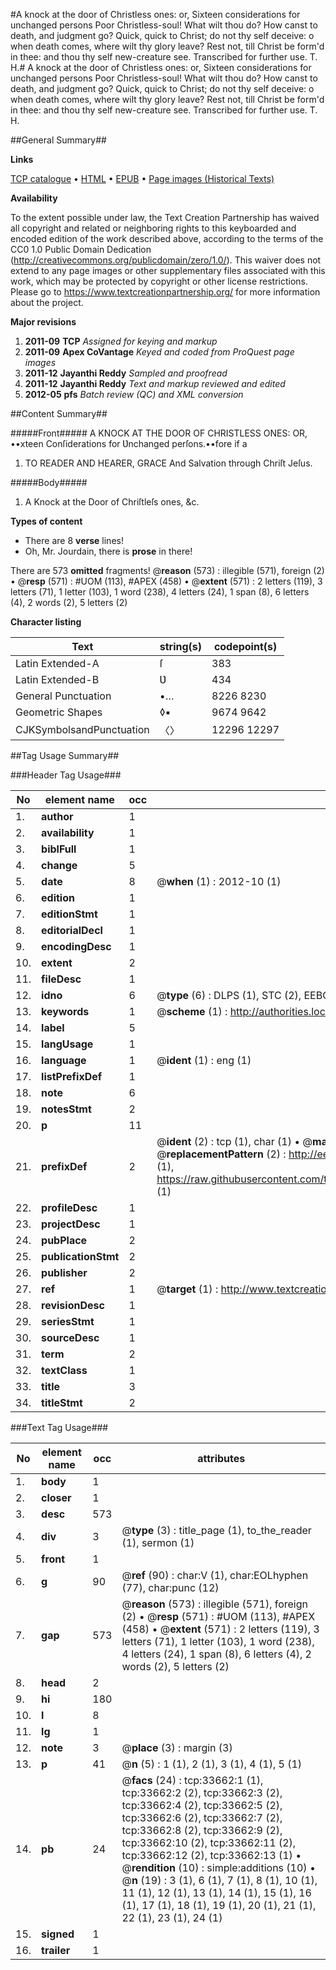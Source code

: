 #A knock at the door of Christless ones: or, Sixteen considerations for unchanged persons Poor Christless-soul! What wilt thou do? How canst to death, and judgment go? Quick, quick to Christ; do not thy self deceive: o when death comes, where wilt thy glory leave? Rest not, till Christ be form'd in thee: and thou thy self new-creature see. Transcribed for further use. T. H.#
A knock at the door of Christless ones: or, Sixteen considerations for unchanged persons Poor Christless-soul! What wilt thou do? How canst to death, and judgment go? Quick, quick to Christ; do not thy self deceive: o when death comes, where wilt thy glory leave? Rest not, till Christ be form'd in thee: and thou thy self new-creature see. Transcribed for further use. T. H.

##General Summary##

**Links**

[TCP catalogue](http://www.ota.ox.ac.uk/tcp/)  • 
[HTML](http://tei.it.ox.ac.uk/tcp/Texts-HTML/free/A47/A47554.html)  • 
[EPUB](http://tei.it.ox.ac.uk/tcp/Texts-EPUB/free/A47/A47554.epub) • 
[Page images (Historical Texts)](https://historicaltexts.jisc.ac.uk/eebo-99829226e)

**Availability**

To the extent possible under law, the Text Creation Partnership has waived all copyright and related or neighboring rights to this keyboarded and encoded edition of the work described above, according to the terms of the CC0 1.0 Public Domain Dedication (http://creativecommons.org/publicdomain/zero/1.0/). This waiver does not extend to any page images or other supplementary files associated with this work, which may be protected by copyright or other license restrictions. Please go to https://www.textcreationpartnership.org/ for more information about the project.

**Major revisions**

1. __2011-09__ __TCP__ *Assigned for keying and markup*
1. __2011-09__ __Apex CoVantage__ *Keyed and coded from ProQuest page images*
1. __2011-12__ __Jayanthi Reddy__ *Sampled and proofread*
1. __2011-12__ __Jayanthi Reddy__ *Text and markup reviewed and edited*
1. __2012-05__ __pfs__ *Batch review (QC) and XML conversion*

##Content Summary##

#####Front#####
A KNOCK AT THE DOOR OF CHRISTLESS ONES: OR, ••xteen Conſiderations for Ʋnchanged perſons.••fore if a
1. TO READER AND HEARER, GRACE And Salvation through Chriſt Jeſus.

#####Body#####

1. A Knock at the Door of Chriſtleſs ones, &c.

**Types of content**

  * There are 8 **verse** lines!
  * Oh, Mr. Jourdain, there is **prose** in there!

There are 573 **omitted** fragments! 
 @__reason__ (573) : illegible (571), foreign (2)  •  @__resp__ (571) : #UOM (113), #APEX (458)  •  @__extent__ (571) : 2 letters (119), 3 letters (71), 1 letter (103), 1 word (238), 4 letters (24), 1 span (8), 6 letters (4), 2 words (2), 5 letters (2)

**Character listing**


|Text|string(s)|codepoint(s)|
|---|---|---|
|Latin Extended-A|ſ|383|
|Latin Extended-B|Ʋ|434|
|General Punctuation|•…|8226 8230|
|Geometric Shapes|◊▪|9674 9642|
|CJKSymbolsandPunctuation|〈〉|12296 12297|

##Tag Usage Summary##

###Header Tag Usage###

|No|element name|occ|attributes|
|---|---|---|---|
|1.|__author__|1||
|2.|__availability__|1||
|3.|__biblFull__|1||
|4.|__change__|5||
|5.|__date__|8| @__when__ (1) : 2012-10 (1)|
|6.|__edition__|1||
|7.|__editionStmt__|1||
|8.|__editorialDecl__|1||
|9.|__encodingDesc__|1||
|10.|__extent__|2||
|11.|__fileDesc__|1||
|12.|__idno__|6| @__type__ (6) : DLPS (1), STC (2), EEBO-CITATION (1), PROQUEST (1), VID (1)|
|13.|__keywords__|1| @__scheme__ (1) : http://authorities.loc.gov/ (1)|
|14.|__label__|5||
|15.|__langUsage__|1||
|16.|__language__|1| @__ident__ (1) : eng (1)|
|17.|__listPrefixDef__|1||
|18.|__note__|6||
|19.|__notesStmt__|2||
|20.|__p__|11||
|21.|__prefixDef__|2| @__ident__ (2) : tcp (1), char (1)  •  @__matchPattern__ (2) : ([0-9\-]+):([0-9IVX]+) (1), (.+) (1)  •  @__replacementPattern__ (2) : http://eebo.chadwyck.com/downloadtiff?vid=$1&page=$2 (1), https://raw.githubusercontent.com/textcreationpartnership/Texts/master/tcpchars.xml#$1 (1)|
|22.|__profileDesc__|1||
|23.|__projectDesc__|1||
|24.|__pubPlace__|2||
|25.|__publicationStmt__|2||
|26.|__publisher__|2||
|27.|__ref__|1| @__target__ (1) : http://www.textcreationpartnership.org/docs/. (1)|
|28.|__revisionDesc__|1||
|29.|__seriesStmt__|1||
|30.|__sourceDesc__|1||
|31.|__term__|2||
|32.|__textClass__|1||
|33.|__title__|3||
|34.|__titleStmt__|2||


###Text Tag Usage###

|No|element name|occ|attributes|
|---|---|---|---|
|1.|__body__|1||
|2.|__closer__|1||
|3.|__desc__|573||
|4.|__div__|3| @__type__ (3) : title_page (1), to_the_reader (1), sermon (1)|
|5.|__front__|1||
|6.|__g__|90| @__ref__ (90) : char:V (1), char:EOLhyphen (77), char:punc (12)|
|7.|__gap__|573| @__reason__ (573) : illegible (571), foreign (2)  •  @__resp__ (571) : #UOM (113), #APEX (458)  •  @__extent__ (571) : 2 letters (119), 3 letters (71), 1 letter (103), 1 word (238), 4 letters (24), 1 span (8), 6 letters (4), 2 words (2), 5 letters (2)|
|8.|__head__|2||
|9.|__hi__|180||
|10.|__l__|8||
|11.|__lg__|1||
|12.|__note__|3| @__place__ (3) : margin (3)|
|13.|__p__|41| @__n__ (5) : 1 (1), 2 (1), 3 (1), 4 (1), 5 (1)|
|14.|__pb__|24| @__facs__ (24) : tcp:33662:1 (1), tcp:33662:2 (2), tcp:33662:3 (2), tcp:33662:4 (2), tcp:33662:5 (2), tcp:33662:6 (2), tcp:33662:7 (2), tcp:33662:8 (2), tcp:33662:9 (2), tcp:33662:10 (2), tcp:33662:11 (2), tcp:33662:12 (2), tcp:33662:13 (1)  •  @__rendition__ (10) : simple:additions (10)  •  @__n__ (19) : 3 (1), 6 (1), 7 (1), 8 (1), 10 (1), 11 (1), 12 (1), 13 (1), 14 (1), 15 (1), 16 (1), 17 (1), 18 (1), 19 (1), 20 (1), 21 (1), 22 (1), 23 (1), 24 (1)|
|15.|__signed__|1||
|16.|__trailer__|1||
